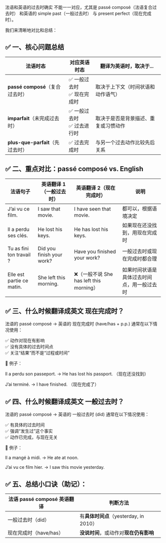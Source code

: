 法语和英语的过去时确实 不能一一对应，尤其是 passé composé（法语复合过去时） 和英语的 simple past（一般过去时） 与 present perfect（现在完成时）。

我们来清晰地对比和总结：

## ✅ 一、核心问题总结

| 法语时态                       | 对应英语时态             | 翻译为英语时，取决于...      |
| -------------------------- | ------------------ | ------------------ |
| **passé composé**（复合过去时）   | ✅ 一般过去时<br>✅ 现在完成时 | 取决于上下文（时间状语和动作语气）  |
| **imparfait**（未完成过去时）      | ✅ 一般过去时<br>✅ 过去进行时 | 取决于是否是背景描述、重复或习惯动作 |
| **plus-que-parfait**（先过去时） | ✅ 过去完成时            | 与另一个过去动作比较先后关系     |

## ✅ 二、重点对比：passé composé vs. English

| 法语句子                      | 英语翻译 1（一般过去时）             | 英语翻译 2（现在完成时）                     | 说明                    |
| ------------------------- | ------------------------- | --------------------------------- | --------------------- |
| J’ai vu ce film.          | I saw that movie.         | I have seen that movie.           | 都可以，根据语境决定            |
| Il a perdu ses clés.      | He lost his keys.         | He has lost his keys.             | 如果现在还没找到，用现在完成时       |
| Tu as fini ton travail ?  | Did you finish your work? | Have you finished your work?      | 一般过去时或现在完成时都合理        |
| Elle est partie ce matin. | She left this morning.    | ❌（一般不说 She has left this morning） | 如果时间状语是具体过去时间点，用一般过去时 |

## ✅ 三、什么时候翻译成英文 现在完成时？
法语的 passé composé → 英语的 现在完成时 (have/has + p.p.) 通常在以下情况使用：

✅ 动作对现在有影响  
✅ 没有具体的过去时间点  
✅ 关注“结果”而不是“过程或时间”

📌 例子：

Il a perdu son passeport.
→ He has lost his passport. （现在还没找到）

J’ai terminé.
→ I have finished. （现在完成了）

## ✅ 四、什么时候翻译成英文 一般过去时？
法语的 passé composé → 英语的 一般过去时 (did) 通常在以下情况使用：

✅ 有具体的过去时间  
✅ 强调“发生过”这个事实  
✅ 动作已完成，与现在无关

📌 例子：

Il a mangé à midi.
→ He ate at noon.

J’ai vu ce film hier.
→ I saw this movie yesterday.

## ✅ 五、总结小口诀（助记）：
| 法语 passé composé 英语翻译 | 判断方法                           |
| --------------------- | ------------------------------ |
| 一般过去时（did）            | 有**具体时间点**（yesterday, in 2010） |
| 现在完成时（have/has）       | **没说时间**，或动作对**现在仍有影响**        |
